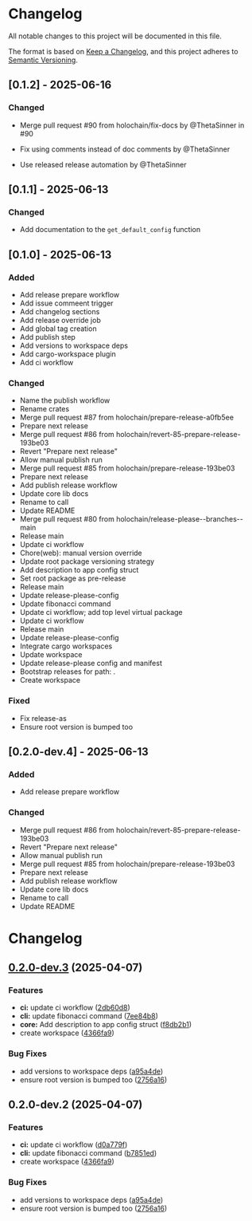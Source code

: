 # Changelog

All notable changes to this project will be documented in this file.

The format is based on [Keep a Changelog](https://keepachangelog.com/en/1.0.0/),
and this project adheres to [Semantic Versioning](https://semver.org/spec/v2.0.0.html).

## [0.1.2] - 2025-06-16

### Changed

- Merge pull request #90 from holochain/fix-docs by @ThetaSinner in #90

- Fix using comments instead of doc comments by @ThetaSinner

- Use released release automation by @ThetaSinner



## [0.1.1] - 2025-06-13

### Changed

- Add documentation to the `get_default_config` function

## [0.1.0] - 2025-06-13

### Added

- Add release prepare workflow
- Add issue commeent trigger
- Add changelog sections
- Add release override job
- Add global tag creation
- Add publish step
- Add versions to workspace deps
- Add cargo-workspace plugin
- Add ci workflow

### Changed

- Name the publish workflow
- Rename crates
- Merge pull request #87 from holochain/prepare-release-a0fb5ee
- Prepare next release
- Merge pull request #86 from holochain/revert-85-prepare-release-193be03
- Revert "Prepare next release"
- Allow manual publish run
- Merge pull request #85 from holochain/prepare-release-193be03
- Prepare next release
- Add publish release workflow
- Update core lib docs
- Rename to call
- Update README
- Merge pull request #80 from holochain/release-please--branches--main
- Release main
- Update ci workflow
- Chore(web): manual version override
- Update root package versioning strategy
- Add description to app config struct
- Set root package as pre-release
- Release main
- Update release-please-config
- Update fibonacci command
- Update ci workflow; add top level virtual package
- Update ci workflow
- Release main
- Update release-please-config
- Integrate cargo workspaces
- Update workspace
- Update release-please config and manifest
- Bootstrap releases for path: .
- Create workspace

### Fixed

- Fix release-as
- Ensure root version is bumped too

## [0.2.0-dev.4] - 2025-06-13

### Added

- Add release prepare workflow

### Changed

- Merge pull request #86 from holochain/revert-85-prepare-release-193be03
- Revert "Prepare next release"
- Allow manual publish run
- Merge pull request #85 from holochain/prepare-release-193be03
- Prepare next release
- Add publish release workflow
- Update core lib docs
- Rename to call
- Update README

# Changelog

## [0.2.0-dev.3](https://github.com/holochain/test-release-automation/compare/release-v0.2.0-dev.2...release-v0.2.0-dev.3) (2025-04-07)


### Features

* **ci:** update ci workflow ([2db60d8](https://github.com/holochain/test-release-automation/commit/2db60d8d0cac8a48ca582f339fce18ed1042c504))
* **cli:** update fibonacci command ([7ee84b8](https://github.com/holochain/test-release-automation/commit/7ee84b8ee00d3fb5bb6419c28f5b8dbc784a5ce0))
* **core:** Add description to app config struct ([f8db2b1](https://github.com/holochain/test-release-automation/commit/f8db2b142cb4d5779a63950541a738fd2044f79a))
* create workspace ([4366fa9](https://github.com/holochain/test-release-automation/commit/4366fa9bce75da0ba42d765030075b8153f609c7))


### Bug Fixes

* add versions to workspace deps ([a95a4de](https://github.com/holochain/test-release-automation/commit/a95a4dea1c7fcedf6f2e292f0b4cf1405fddc30e))
* ensure root version is bumped too ([2756a16](https://github.com/holochain/test-release-automation/commit/2756a16f1721fe85217633473efc995f626bb145))

## 0.2.0-dev.2 (2025-04-07)


### Features

* **ci:** update ci workflow ([d0a779f](https://github.com/holochain/test-release-automation/commit/d0a779fa15386318d2a30acba55bb163c8499de9))
* **cli:** update fibonacci command ([b7851ed](https://github.com/holochain/test-release-automation/commit/b7851ed47b425c9bbcb194d3d5c4901423c4fcd0))
* create workspace ([4366fa9](https://github.com/holochain/test-release-automation/commit/4366fa9bce75da0ba42d765030075b8153f609c7))


### Bug Fixes

* add versions to workspace deps ([a95a4de](https://github.com/holochain/test-release-automation/commit/a95a4dea1c7fcedf6f2e292f0b4cf1405fddc30e))
* ensure root version is bumped too ([2756a16](https://github.com/holochain/test-release-automation/commit/2756a16f1721fe85217633473efc995f626bb145))
